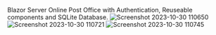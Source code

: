 Blazor Server Online Post Office with Authentication, Reuseable components and SQLite Database.
![Screenshot 2023-10-30 110650](https://github.com/Netcode-Hub/DemoBlazorServerOnlinePostOffice/assets/110794348/0571e9e3-a77b-4147-b752-6673dd040539)
![Screenshot 2023-10-30 110721](https://github.com/Netcode-Hub/DemoBlazorServerOnlinePostOffice/assets/110794348/d0a7f1cd-995b-4f41-a526-3e9e120d4b5a)
![Screenshot 2023-10-30 110745](https://github.com/Netcode-Hub/DemoBlazorServerOnlinePostOffice/assets/110794348/11ab9701-6379-4099-b1bc-94c199696213)

